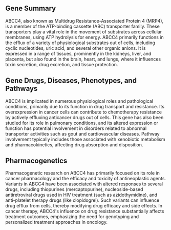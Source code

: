 ## Gene Summary
ABCC4, also known as Multidrug Resistance-Associated Protein 4 (MRP4), is a member of the ATP-binding cassette (ABC) transporter family. These transporters play a vital role in the movement of substrates across cellular membranes, using ATP hydrolysis for energy. ABCC4 primarily functions in the efflux of a variety of physiological substrates out of cells, including cyclic nucleotides, uric acid, and several other organic anions. It is expressed in a range of tissues, prominently in the kidneys, liver, and placenta, but also found in the brain, heart, and lungs, where it influences toxin secretion, drug excretion, and tissue protection.

## Gene Drugs, Diseases, Phenotypes, and Pathways
ABCC4 is implicated in numerous physiological roles and pathological conditions, primarily due to its function in drug transport and resistance. Its overexpression in cancer cells can contribute to chemotherapy resistance by actively effluxing anticancer drugs out of cells. This gene has also been studied for its role in pulmonary conditions, and its altered expression or function has potential involvement in disorders related to abnormal transporter activities such as gout and cardiovascular diseases. Pathway involvement typically includes those associated with xenobiotic metabolism and pharmacokinetics, affecting drug absorption and disposition.

## Pharmacogenetics
Pharmacogenetic research on ABCC4 has primarily focused on its role in cancer pharmacology and the efficacy and toxicity of antineoplastic agents. Variants in ABCC4 have been associated with altered responses to several drugs, including thiopurines (mercaptopurine), nucleoside-based antiretroviral drugs used in HIV treatment (such as azidothymidine), and anti-platelet therapy drugs (like clopidogrel). Such variants can influence drug efflux from cells, thereby modifying drug efficacy and side effects. In cancer therapy, ABCC4's influence on drug resistance substantially affects treatment outcomes, emphasizing the need for genotyping and personalized treatment approaches in oncology.